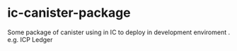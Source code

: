 # ic-canister-package
Some package of canister using in IC to deploy in development enviroment . e.g. ICP Ledger
